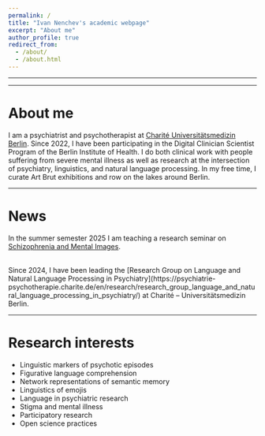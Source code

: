 ```yaml
---
permalink: /
title: "Ivan Nenchev's academic webpage"
excerpt: "About me"
author_profile: true
redirect_from: 
  - /about/
  - /about.html
---
```


<hr>

<hr>

About me
====
I am a psychiatrist and psychotherapist at [Charité Universitätsmedizin Berlin](https://psychiatrie-psychotherapie.charite.de/en/research/psychotic_disorders/empathy_and_interpersonal_processes/). Since 2022, I have been participating in the Digital Clinician Scientist Program of the Berlin Institute of Health. I do both clinical work with people suffering from severe mental illness as well as research at the intersection of psychiatry, linguistics, and natural language processing. In my free time, I curate Art Brut exhibitions and row on the lakes around Berlin.

<hr>

News 
====

In the summer semester 2025 I am teaching a research seminar on [Schizophrenia and Mental Images](https://www.berlin-university-alliance.de/commitments/teaching-learning/sturop/research-groups/archiv/sem_aktuell/Schizophrenia-and-Mental-Images/index.html).

<br>
Since 2024, I have been leading the [Research Group on Language and Natural Language Processing in Psychiatry](https://psychiatrie-psychotherapie.charite.de/en/research/research_group_language_and_natural_language_processing_in_psychiatry/) at Charité – Universitätsmedizin Berlin.


<hr>

Research interests
====
- Linguistic markers of psychotic episodes
- Figurative language comprehension
- Network representations of semantic memory
- Linguistics of emojis
- Language in psychiatric research
- Stigma and mental illness
- Participatory research
- Open science practices

